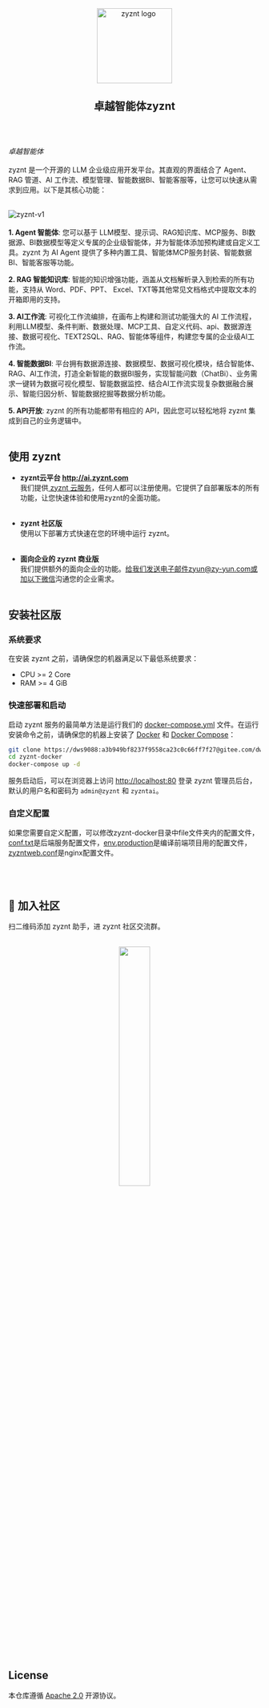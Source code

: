 
<div align="center">
<a href="https://demo.ragflow.io/">
<img src="https://zy-wendang.oss-cn-hangzhou.aliyuncs.com/img/logo3.png" width="150" alt="zyznt logo">
</a>
</div>

<h2 align="center">卓越智能体zyznt</h2></br> </br>


*卓越智能体*
</br> </br>
zyznt 是一个开源的 LLM 企业级应用开发平台。其直观的界面结合了 Agent、RAG 管道、AI 工作流、模型管理、智能数据BI、智能客服等，让您可以快速从需求到应用。以下是其核心功能：
</br> </br>

![zyznt-v1](https://zy-wendang.oss-cn-hangzhou.aliyuncs.com/img/zyznt.png)
</br> </br>
**1. Agent 智能体**:
您可以基于 LLM模型、提示词、RAG知识库、MCP服务、BI数据源、BI数据模型等定义专属的企业级智能体，并为智能体添加预构建或自定义工具。zyznt 为 AI Agent 提供了多种内置工具、智能体MCP服务封装、智能数据BI、智能客服等功能。

**2. RAG 智能知识库**:
智能的知识增强功能，涵盖从文档解析录入到检索的所有功能，支持从 Word、PDF、PPT、 Excel、TXT等其他常见文档格式中提取文本的开箱即用的支持。

**3. AI工作流**:
可视化工作流编排，在画布上构建和测试功能强大的 AI 工作流程，利用LLM模型、条件判断、数据处理、MCP工具、自定义代码、api、数据源连接、数据可视化、TEXT2SQL、RAG、智能体等组件，构建您专属的企业级AI工作流。

**4. 智能数据BI**:
平台拥有数据源连接、数据模型、数据可视化模块，结合智能体、RAG、AI工作流，打造全新智能的数据BI服务，实现智能问数（ChatBi）、业务需求一键转为数据可视化模型、智能数据监控、结合AI工作流实现复杂数据融合展示、智能归因分析、智能数据挖掘等数据分析功能。

**5. API开放**:
zyznt 的所有功能都带有相应的 API，因此您可以轻松地将 zyznt 集成到自己的业务逻辑中。
</br> </br>

## 使用 zyznt

- **zyznt云平台 http://ai.zyznt.com </br>**
  我们提供[ zyznt 云服务](http://ai.zyznt.com)，任何人都可以注册使用。它提供了自部署版本的所有功能，让您快速体验和使用zyznt的全面功能。</br></br>

- **zyznt 社区版</br>**
  使用以下部署方式快速在您的环境中运行 zyznt。</br></br>


- **面向企业的 zyznt 商业版</br>**
  我们提供额外的面向企业的功能。[给我们发送电子邮件zyun@zy-yun.com或加以下微信](zyun@zy-yun.com)沟通您的企业需求。 </br></br>



## 安装社区版

### 系统要求

在安装 zyznt 之前，请确保您的机器满足以下最低系统要求：

- CPU >= 2 Core
- RAM >= 4 GiB

### 快速部署和启动

启动 zyznt 服务的最简单方法是运行我们的 [docker-compose.yml](zyznt-docker/docker-compose.yml) 文件。在运行安装命令之前，请确保您的机器上安装了 [Docker](https://docs.docker.com/get-docker/) 和 [Docker Compose](https://docs.docker.com/compose/install/)：

```bash
git clone https://dws9088:a3b949bf8237f9558ca23c0c66ff7f27@gitee.com/dws9088/zyzntai.git .
cd zyznt-docker
docker-compose up -d
```

服务启动后，可以在浏览器上访问 [http://localhost:80](http://localhost:80) 登录 zyznt 管理员后台，默认的用户名和密码为 `admin@zyznt` 和 `zyzntai`。

### 自定义配置

如果您需要自定义配置，可以修改zyznt-docker目录中file文件夹内的配置文件，[conf.txt](zyznt-docker/file/conf.txt)是后端服务配置文件，[env.production](zyznt-docker/file/env.production)是编译前端项目用的配置文件，[zyzntweb.conf](zyznt-docker/file/zyzntweb.conf)是nginx配置文件。</br></br></br></br>


## 👥 加入社区

扫二维码添加 zyznt 助手，进 zyznt 社区交流群。</br></br>

<p align="center">
  <img src="https://zy-wendang.oss-cn-hangzhou.aliyuncs.com/img/weixin-zyznt.png" width=35% height=35%>
</p>

</br></br>


## License

本仓库遵循 [Apache 2.0](https://www.apache.org/licenses/LICENSE-2.0) 开源协议。













